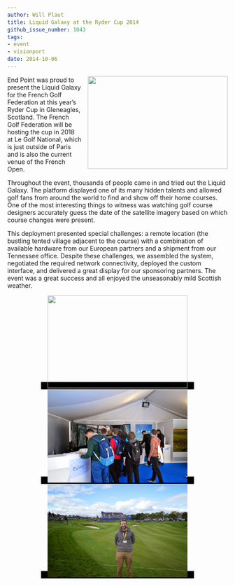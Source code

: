 ```yaml
---
author: Will Plaut
title: Liquid Galaxy at the Ryder Cup 2014
github_issue_number: 1043
tags:
- event
- visionport
date: 2014-10-06
---
```


<a href="/blog/2014/10/liquid-galaxy-at-ryder-cup-2014/image-0.jpeg" imageanchor="1" style="clear: right; float: right; margin-bottom: 1em; margin-left: 1em;"><img border="0" height="212" src="/blog/2014/10/liquid-galaxy-at-ryder-cup-2014/image-0.jpeg" width="320"/></a>

End Point was proud to present the Liquid Galaxy for the French Golf Federation at this year’s Ryder Cup in Gleneagles, Scotland. The French Golf Federation will be hosting the cup in 2018 at Le Golf National, which is just outside of Paris and is also the current venue of the French Open.

Throughout the event, thousands of people came in and tried out the Liquid Galaxy. The platform displayed one of its many hidden talents and allowed golf fans from around the world to find and show off their home courses. One of the most interesting things to witness was watching golf course designers accurately guess the date of the satellite imagery based on which course changes were present.

This deployment presented special challenges: a remote location (the bustling tented village adjacent to the course) with a combination of available hardware from our European partners and a shipment from our Tennessee office.  Despite these challenges, we assembled the system, negotiated the required network connectivity, deployed the custom interface, and delivered a great display for our sponsoring partners. The event was a great success and all enjoyed the unseasonably mild Scottish weather.

<div class="separator" style="clear: both; text-align: center;">
<span style="font-size: 15px; font-style: normal; font-variant: normal; font-weight: normal; text-decoration: none; vertical-align: baseline; white-space: pre-wrap;"><span style="background-color: black; color: white; font-family: Arial, Helvetica, sans-serif;"><a href="/blog/2014/10/liquid-galaxy-at-ryder-cup-2014/image-1.jpeg" imageanchor="1" style="margin-left: 1em; margin-right: 1em;"><img border="0" height="212" src="/blog/2014/10/liquid-galaxy-at-ryder-cup-2014/image-1.jpeg" width="320"/></a><a href="liquid-galaxy-at-ryder-cup-2014/image-2.jpeg" imageanchor="1" style="margin-left: 1em; margin-right: 1em;"><img border="0" height="212" src="liquid-galaxy-at-ryder-cup-2014/image-2.jpeg" width="320"/></a><a href="liquid-galaxy-at-ryder-cup-2014/image-3.jpeg" imageanchor="1" style="margin-left: 1em; margin-right: 1em;"><img border="0" height="212" src="liquid-galaxy-at-ryder-cup-2014/image-3.jpeg" width="320"/></a></span></span></div>
